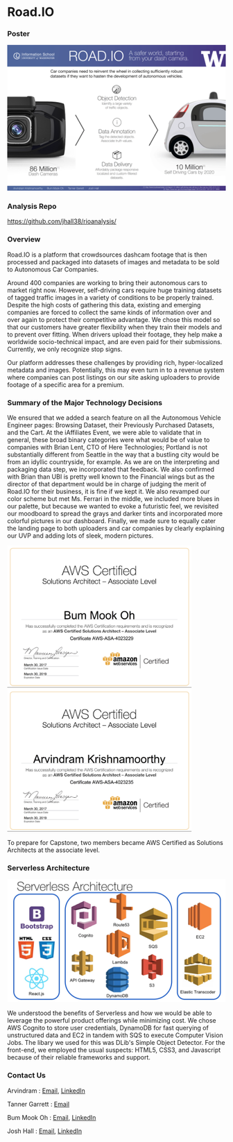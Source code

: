 # Road.IO

### Poster
![alt text][poster]

### Analysis Repo
https://github.com/jhall38/rioanalysis/

### Overview
Road.IO is a platform that crowdsources dashcam footage that is then processed and packaged into datasets of images and metadata to be sold to Autonomous Car Companies.
    
Around 400 companies are working to bring their autonomous cars to market right now. However, self-driving cars require huge training datasets of tagged traffic images in a variety of conditions to be properly trained. Despite the high costs of gathering this data, existing and emerging companies are forced to collect the same kinds of information over and over again to protect their competitive advantage. We chose this model  so that our customers have greater flexibility when they train their models and to prevent over fitting. When drivers upload their footage, they help make a worldwide socio-technical impact, and are even paid for their submissions. Currently, we only recognize stop signs.

Our platform addresses these challenges by providing rich, hyper-localized metadata and images. Potentially, this may even turn in to a revenue system where companies can post listings on our site asking uploaders to provide footage of a specific area for a premium.


### Summary of the Major Technology Decisions
We ensured that we added a search feature on all the Autonomous Vehicle Engineer pages: Browsing Dataset, their Previously Purchased Datasets, and the Cart. At the iAffiliates Event, we were able to validate that in general, these broad binary categories were what would be of value to companies with Brian Lent, CTO of Here Technologies; Portland is not substantially different from Seattle in the way that a bustling city would be from an idyllic countryside, for example. As we are on the interpreting and packaging data step, we incorporated that feedback. We also confirmed with Brian than UBI is pretty well known to the Financial wings but as the director of that department would be in charge of judging the merit of Road.IO for their business, it is fine if we kept it. We also revamped our color scheme but met Ms. Ferrari in the middle, we included more blues in our palette, but because we wanted to evoke a futuristic feel, we revisited our moodboard to spread the grays and darker tints and incorporated more colorful pictures in our dashboard. Finally, we made sure to equally cater the landing page to both uploaders and car companies by clearly explaining our UVP and adding lots of sleek, modern pictures.

<img src="src/aws_chris.png" width="425"/> <img src="src/aws_arvind.png" width="425"/> 

To prepare for Capstone, two members became AWS Certified as Solutions Architects at the associate level. 


### Serverless Architecture
<img src="src/serverless.jpg" width="700"/> 

We understood the benefits of Serverless and how we would be able to leverage the powerful product offerings while minimizing cost. We chose AWS Cognito to store user credentials, DynamoDB for fast querying of unstructured data and EC2 in tandem with SQS to execute Computer Vision Jobs. The libary we used for this was DLib's Simple Object Detector. For the front-end, we employed the usual suspects: HTML5, CSS3, and Javascript because of their reliable frameworks and support.


### Contact Us
Arvindram : [Email](mailto:karvi90@gmail.com), [LinkedIn](https://www.linkedin.com/in/arvindramkrishnamoorthy)

Tanner Garrett : [Email](mailto:tanner@garrett.org)

Bum Mook Oh : [Email](mailto:bmo5@uw.edu), [LinkedIn](https://www.linkedin.com/in/bummookoh/)

Josh Hall : [Email](mailto:jhall38@uw.edu), [LinkedIn](https://www.linkedin.com/in/jhall38/)



[poster]: src/roadio_capstone_poster.png "Road.IO Poster"
[aws_arvind]: src/aws_arvind.png "Arvind AWS Certificate"
[aws_chris]: src/aws_chris.png "Chris AWS Certificate"
[serverless]: src/serverless.jpg "Serverless"
